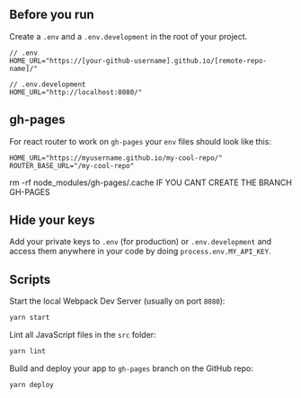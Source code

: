 ## Before you run

Create a `.env` and a `.env.development` in the root of your project.
```
// .env
HOME_URL="https://[your-github-username].github.io/[remote-repo-name]/"

// .env.development
HOME_URL="http://localhost:8080/"
```

## gh-pages

For react router to work on `gh-pages` your `env` files should look like this:
```
HOME_URL="https://myusername.github.io/my-cool-repo/"
ROUTER_BASE_URL="/my-cool-repo"
```
rm -rf node_modules/gh-pages/.cache 
IF YOU CANT CREATE THE BRANCH GH-PAGES

## Hide your keys

Add your private keys to `.env` (for production) or `.env.development` and access them
anywhere in your code by doing `process.env.MY_API_KEY`.


## Scripts

Start the local Webpack Dev Server (usually on port `8080`):

```bash
yarn start
```

Lint all JavaScript files in the `src` folder:

```bash
yarn lint
```

Build and deploy your app to `gh-pages` branch on the GitHub repo:

```bash
yarn deploy
```
